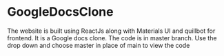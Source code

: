 # GoogleDocsClone

The website is built using ReactJs along with Materials UI and quillbot for frontend. It is a Google docs clone.
The code is in master branch. Use the drop down and choose master in place of main to view the code

